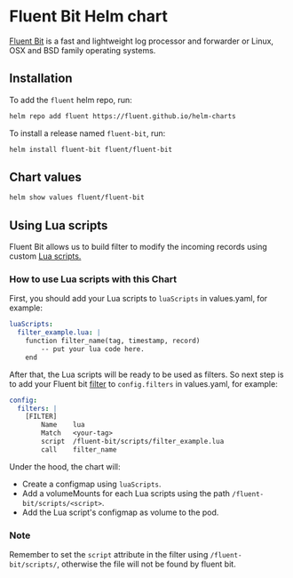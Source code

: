 # Fluent Bit Helm chart

[Fluent Bit](https://fluentbit.io) is a fast and lightweight log processor and
forwarder or Linux, OSX and BSD family operating systems.

## Installation

To add the `fluent` helm repo, run:

```sh
helm repo add fluent https://fluent.github.io/helm-charts
```

To install a release named `fluent-bit`, run:

```sh
helm install fluent-bit fluent/fluent-bit
```

## Chart values

```sh
helm show values fluent/fluent-bit
```

## Using Lua scripts

Fluent Bit allows us to build filter to modify the incoming records using custom
[Lua scripts.](https://docs.fluentbit.io/manual/pipeline/filters/lua)

### How to use Lua scripts with this Chart

First, you should add your Lua scripts to `luaScripts` in values.yaml, for
example:

```yaml
luaScripts:
  filter_example.lua: |
    function filter_name(tag, timestamp, record)
        -- put your lua code here.
    end
```

After that, the Lua scripts will be ready to be used as filters. So next step is
to add your Fluent bit
[filter](https://docs.fluentbit.io/manual/concepts/data-pipeline/filter) to
`config.filters` in values.yaml, for example:

```yaml
config:
  filters: |
    [FILTER]
        Name    lua
        Match   <your-tag>
        script  /fluent-bit/scripts/filter_example.lua
        call    filter_name
```

Under the hood, the chart will:

- Create a configmap using `luaScripts`.
- Add a volumeMounts for each Lua scripts using the path
  `/fluent-bit/scripts/<script>`.
- Add the Lua script's configmap as volume to the pod.

### Note

Remember to set the `script` attribute in the filter using
`/fluent-bit/scripts/`, otherwise the file will not be found by fluent bit.
